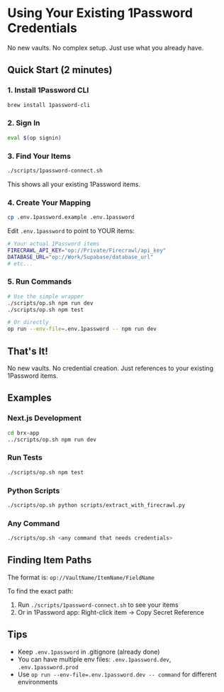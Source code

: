 # Using Your Existing 1Password Credentials

No new vaults. No complex setup. Just use what you already have.

## Quick Start (2 minutes)

### 1. Install 1Password CLI
```bash
brew install 1password-cli
```

### 2. Sign In
```bash
eval $(op signin)
```

### 3. Find Your Items
```bash
./scripts/1password-connect.sh
```
This shows all your existing 1Password items.

### 4. Create Your Mapping
```bash
cp .env.1password.example .env.1password
```

Edit `.env.1password` to point to YOUR items:
```bash
# Your actual 1Password items
FIRECRAWL_API_KEY="op://Private/Firecrawl/api_key"
DATABASE_URL="op://Work/Supabase/database_url"
# etc...
```

### 5. Run Commands
```bash
# Use the simple wrapper
./scripts/op.sh npm run dev
./scripts/op.sh npm test

# Or directly
op run --env-file=.env.1password -- npm run dev
```

## That's It!

No new vaults. No credential creation. Just references to your existing 1Password items.

## Examples

### Next.js Development
```bash
cd brx-app
../scripts/op.sh npm run dev
```

### Run Tests
```bash
./scripts/op.sh npm test
```

### Python Scripts
```bash
./scripts/op.sh python scripts/extract_with_firecrawl.py
```

### Any Command
```bash
./scripts/op.sh <any command that needs credentials>
```

## Finding Item Paths

The format is: `op://VaultName/ItemName/FieldName`

To find the exact path:
1. Run `./scripts/1password-connect.sh` to see your items
2. Or in 1Password app: Right-click item → Copy Secret Reference

## Tips

- Keep `.env.1password` in .gitignore (already done)
- You can have multiple env files: `.env.1password.dev`, `.env.1password.prod`
- Use `op run --env-file=.env.1password.dev -- command` for different environments